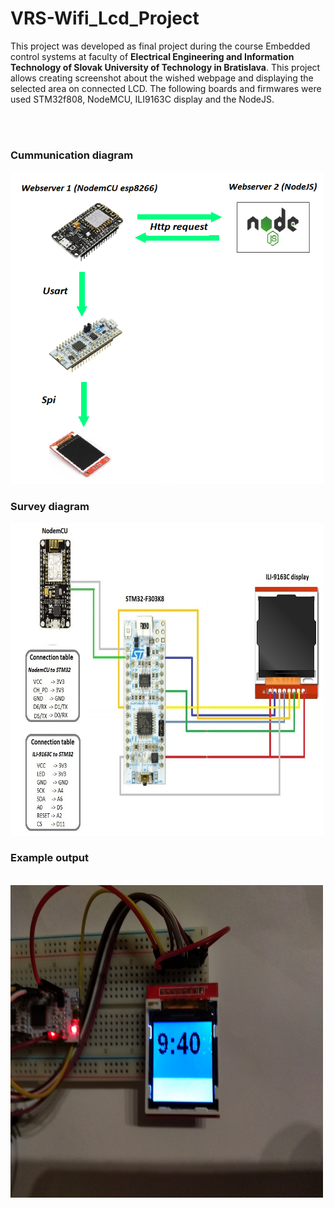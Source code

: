 # VRS-Wifi_Lcd_Project
<p>This project was developed as final project during the course Embedded control systems at faculty of <b>Electrical Engineering and Information Technology of Slovak University of Technology in Bratislava</b>. This project allows creating screenshot about the wished webpage and displaying the selected area on connected LCD. The following boards and firmwares were used STM32f808, NodeMCU, ILI9163C display and the NodeJS.</p> 
<br><br>
<h3>Cummunication diagram</h3>
<img src="communication_schema.png" width="500" height="500">
<h3>Survey diagram</h3>
<img src="survey_diagram.jpg" width="500" height="500">
<h3>Example output</h3>
<br>
<img src="pic1.jpg" width="500" height="500">
